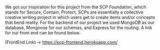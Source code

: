 We got our inspiration for this project from the SCP Foundation, which stands for Secure, Contain, Protect. SCPs are essentially a collective creative writing project in which users get to create items and/or concepts that bend reality. For the backend of our project we used MongoDB as our database, Mongoose for our schemas, and Express for the routing. A link for our front end can be found below.

(FrontEnd Link) -> https://scp-frontend.herokuapp.com/
